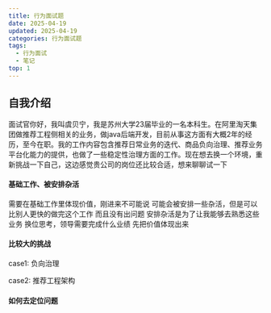 ```yaml
---
title: 行为面试题
date: 2025-04-19
updated: 2025-04-19
categories: 行为面试题
tags:
  - 行为面试
  - 笔记
top: 1
---
```


## 自我介绍

面试官你好，我叫虞贝宁，我是苏州大学23届毕业的一名本科生。在阿里淘天集团做推荐工程侧相关的业务，做java后端开发，目前从事这方面有大概2年的经历，至今在职。我的工作内容包含推荐日常业务的迭代、商品负向治理、推荐业务平台化能力的提供，也做了一些稳定性治理方面的工作。现在想去换一个环境，重新挑战一下自己，这边感觉贵公司的岗位还比较合适，想来聊聊试一下


#### 基础工作、被安排杂活

需要在基础工作里体现价值，刚进来不可能说
可能会被安排一些杂活，但是可以比别人更快的做完这个工作
而且没有出问题
安排杂活是为了让我能够去熟悉这些业务
换位思考，领导需要完成什么业绩
先把价值体现出来



#### 比较大的挑战
case1: 负向治理


case2: 推荐工程架构


#### 如何去定位问题